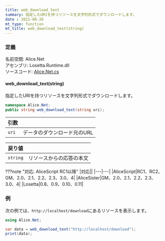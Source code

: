 ```yaml
---
title: web_download_text
summary: 指定したURIを持つリソースを文字列形式でダウンロードします。
date : 2021-08-26
mt_type: function
mt_title: web_download_text(string)
---
```


### 定義
名前空間: Alice.Net<br/>
アセンブリ: Losetta.Runtime.dll<br/>
ソースコード: [Alice.Net.cs](https://github.com/WSOFT-Project/Losetta/blob/master/Losetta.Runtime/Alice.Net.cs)

#### web_download_text(string)

指定したURIを持つリソースを文字列形式でダウンロードします。

```cs title="AliceScript"
namespace Alice.Net;
public string web_download_text(string uri);
```

|引数| |
|-|-|
|`uri`| データのダウンロード元のURL|

|戻り値| |
|-|-|
|`string`| リソースからの応答の本文|

???note "対応: AliceScript RC1以降"
    |対応||
    |---|---|
    |AliceScript|RC1、RC2、GM、2.0、2.1、2.2、2.3、3.0、4|
    |AliceSister|GM、2.0、2.1、2.2、2.3、3.0、4|
    |Losetta|0.8、0.9、0.10、0.11|

### 例
次の例では、`http://localhost/download`にあるリソースを表示します。

```cs title="AliceScript"
using Alice.Net;

var data = web_download_text("http://localhost/download");
print(data);
```
